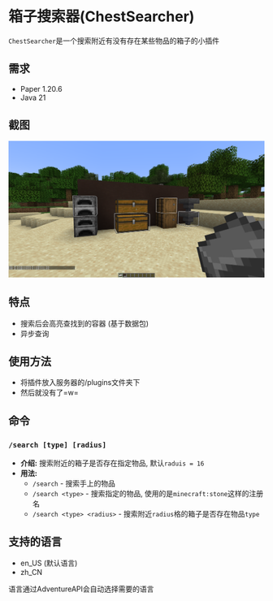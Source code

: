 # 箱子搜索器(ChestSearcher)
`ChestSearcher`是一个搜索附近有没有存在某些物品的箱子的小插件
## 需求
- Paper 1.20.6
- Java 21
## 截图
![001](/screenshots/001.png "001")
## 特点
- 搜索后会高亮查找到的容器 (基于数据包)
- 异步查询
## 使用方法
- 将插件放入服务器的/plugins文件夹下
- 然后就没有了=w=
## 命令
### `/search [type] [radius]`
- **介绍:** 搜索附近的箱子是否存在指定物品, 默认`raduis = 16`
- **用法:**
    - `/search` - 搜索手上的物品
    - `/search <type>` - 搜索指定的物品, 使用的是`minecraft:stone`这样的注册名
    - `/search <type> <radius>` - 搜索附近`radius`格的箱子是否存在物品`type`
## 支持的语言
- en_US (默认语言)
- zh_CN

语言通过AdventureAPI会自动选择需要的语言
